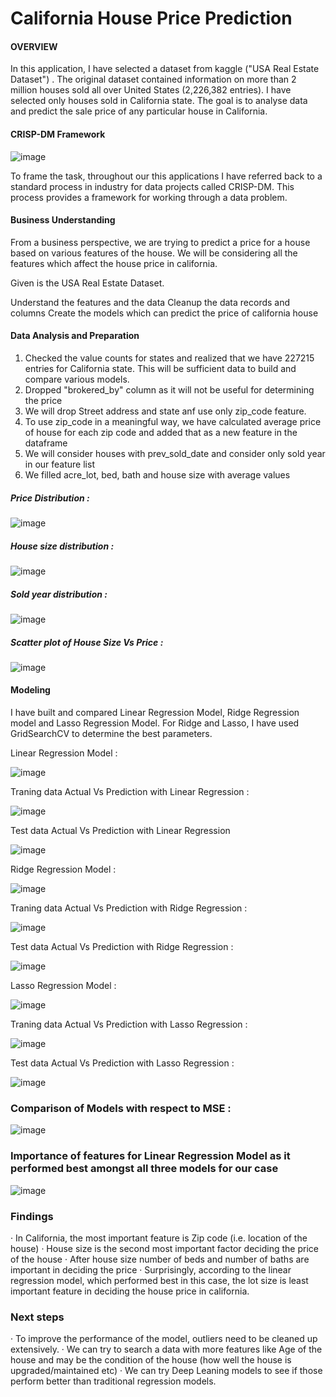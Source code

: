 # California House Price Prediction

#### OVERVIEW

In this application, I have selected a dataset from kaggle ("USA Real Estate Dataset") . The original dataset contained information on more than 2 million houses sold all over United States (2,226,382 entries). I have selected only houses sold in California state. The goal is to analyse data and predict the sale price of any particular house in California.

#### CRISP-DM Framework

![image](https://github.com/user-attachments/assets/88fa7e5f-2c8b-446f-be6f-fedacecededf)

To frame the task, throughout our this applications I have referred back to a standard process in industry for data projects called CRISP-DM. This process provides a framework for working through a data problem. 

#### Business Understanding

From a business perspective, we are trying to predict a price for a house based on various features of the house. We will be considering all the features which affect the house price in california.

Given is the USA Real Estate Dataset.

Understand the features and the data
Cleanup the data records and columns
Create the models which can predict the price of california house

#### Data Analysis and Preparation 

1.  Checked the value counts for states and realized that we have 227215 entries for California state. This will be sufficient data to build and compare various models.
2.  Dropped "brokered_by" column as it will not be useful for determining the price
3.  We will drop Street address and state anf use only zip_code feature.
4.  To use zip_code in a meaningful way, we have calculated average price of house for each zip code and added that as a new feature in the dataframe
5.  We will consider houses with prev_sold_date and consider only sold year in our feature list
6.  We filled acre_lot, bed, bath and house size with average values

##### Price Distribution : 

   ![image](https://github.com/user-attachments/assets/e359a065-096e-4f1b-be5c-8eca9917fa59)

##### House size distribution :

![image](https://github.com/user-attachments/assets/5a8d07eb-1d24-4d20-96df-b05179ea3528)


##### Sold year distribution :

![image](https://github.com/user-attachments/assets/d7fd0c7f-2c1b-45cb-b759-44fd0fa75de3)


##### Scatter plot of House Size Vs Price :

![image](https://github.com/user-attachments/assets/07dccdb2-e1ed-4503-bf92-69bc6ed0926b)


#### Modeling 

I have built and compared Linear Regression Model, Ridge Regression model and Lasso Regression Model. For Ridge and Lasso, I have used GridSearchCV to determine the best parameters.

Linear Regression Model : 

![image](https://github.com/user-attachments/assets/fa64c6f9-0d26-4af5-a7cd-f8850afeffff)


Traning data Actual Vs Prediction with Linear Regression :

![image](https://github.com/user-attachments/assets/9fd56ca5-7877-475f-aa05-1db1a5743567)


Test data Actual Vs Prediction with Linear Regression 

![image](https://github.com/user-attachments/assets/33ccb1be-91d5-4597-a87d-575333ada229)


Ridge Regression Model : 

![image](https://github.com/user-attachments/assets/a060088f-9527-4900-9c31-f7723ef82d08)


Traning data Actual Vs Prediction with Ridge Regression :

![image](https://github.com/user-attachments/assets/41015427-8264-4841-aeed-aa28dd999d38)


Test data Actual Vs Prediction with Ridge Regression :

![image](https://github.com/user-attachments/assets/ed76fe94-55bd-467c-a4f2-bdc011558bc6)


Lasso Regression Model : 

![image](https://github.com/user-attachments/assets/7c145cce-75b8-475a-8857-9ea210d4136a)


Traning data Actual Vs Prediction with Lasso Regression :

![image](https://github.com/user-attachments/assets/f6934957-4dd8-4ef2-a8f7-e93b2672df03)


Test data Actual Vs Prediction with Lasso Regression :

![image](https://github.com/user-attachments/assets/07674fbe-6317-4cc5-a153-1fbda1c7b362)


### Comparison of Models with respect to MSE :

![image](https://github.com/user-attachments/assets/3494b7fb-0dec-405d-809c-b248b71f381b)

### Importance of features for Linear Regression Model as it performed best amongst all three models for our case

![image](https://github.com/user-attachments/assets/7954ebde-d0ed-42ca-9e24-316f140b8ec5)

### Findings

· In California, the most important feature is Zip code (i.e. location of the house)
· House size is the second most important factor deciding the price of the house
· After house size number of beds and number of baths are important in deciding the price
· Surprisingly, according to the linear regression model, which performed best in this case, the lot size is least important feature in deciding the house price in california. 

### Next steps 

· To improve the performance of the model, outliers need to be cleaned up extensively.
· We can try to search a data with more features like Age of the house and may be the condition of the house (how well the house is upgraded/maintained etc)
· We can try Deep Leaning models to see if those perform better than traditional regression models.


   

